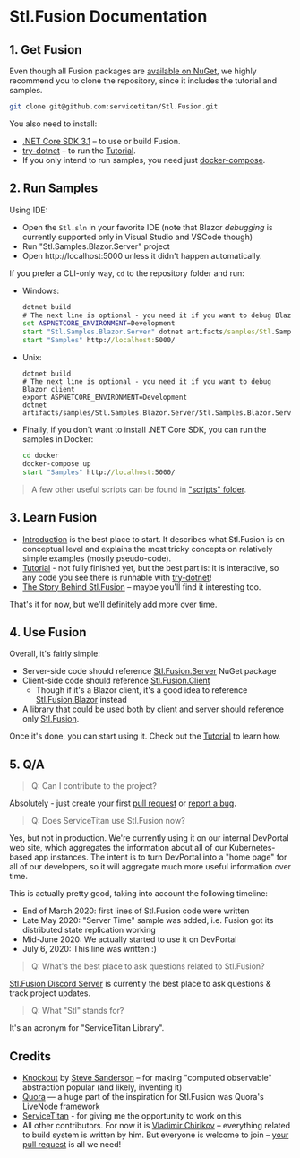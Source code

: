 # Stl.Fusion Documentation

## 1. Get Fusion

Even though all Fusion packages are 
[available on NuGet](https://www.nuget.org/packages?q=Owner%3Aservicetitan+Tags%3Astl_fusion),
we highly recommend you to clone the repository, since it includes
the tutorial and samples.

```bash
git clone git@github.com:servicetitan/Stl.Fusion.git
```

You also need to install:
- [.NET Core SDK 3.1](https://dotnet.microsoft.com/download) 
  &ndash; to use or build Fusion. 
- [try-dotnet](https://github.com/dotnet/try/blob/master/DotNetTryLocal.md) 
  &ndash; to run the [Tutorial](tutorial/README.md).
- If you only intend to run samples, you need just 
  [docker-compose](https://docs.docker.com/compose/install/). 

## 2. Run Samples

Using IDE:
* Open the `Stl.sln` in your favorite IDE
(note that Blazor *debugging* is currently supported only in Visual Studio and VSCode though)
* Run "Stl.Samples.Blazor.Server" project
* Open http://localhost:5000 unless it didn't happen automatically.

If you prefer a CLI-only way, `cd` to the repository folder and run:

*   Windows:
    ```cmd
    dotnet build
    # The next line is optional - you need it if you want to debug Blazor client
    set ASPNETCORE_ENVIRONMENT=Development
    start "Stl.Samples.Blazor.Server" dotnet artifacts/samples/Stl.Samples.Blazor.Server/Stl.Samples.Blazor.Server.dll
    start "Samples" http://localhost:5000/
    ``` 
*   Unix:
    ```
    dotnet build
    # The next line is optional - you need it if you want to debug Blazor client
    export ASPNETCORE_ENVIRONMENT=Development
    dotnet artifacts/samples/Stl.Samples.Blazor.Server/Stl.Samples.Blazor.Server.dll
    ```
*   Finally, if you don't want to install .NET Core SDK, you can run the samples 
    in Docker:
    ```cmd
    cd docker
    docker-compose up 
    start "Samples" http://localhost:5000/
    ```

> A few other useful scripts can be found in 
> ["scripts" folder](https://github.com/servicetitan/Stl/tree/master/scripts).

## 3. Learn Fusion

* [Introduction](tutorial/Intro.md) is the best place
  to start. It describes what Stl.Fusion is on conceptual level
  and explains the most tricky concepts on relatively simple
  examples (mostly pseudo-code).
* [Tutorial](tutorial/README.md) - not fully finished yet,
  but the best part is: it is interactive, so any code you see
  there is runnable with [try-dotnet](https://github.com/dotnet/try/blob/master/DotNetTryLocal.md)!
* [The Story Behind Stl.Fusion](Story.md) &ndash; maybe you'll find
  it interesting too.
  
That's it for now, but we'll definitely add more over time. 

## 4. Use Fusion

Overall, it's fairly simple:
* Server-side code should reference 
  [Stl.Fusion.Server](https://www.nuget.org/packages/Stl.Fusion.Server/) NuGet package
* Client-side code should reference
  [Stl.Fusion.Client](https://www.nuget.org/packages/Stl.Fusion.Client/)
  * Though if it's a Blazor client, it's a good idea to reference 
    [Stl.Fusion.Blazor](https://www.nuget.org/packages/Stl.Fusion.Blazor/) instead
* A library that could be used both by client and server should reference only 
  [Stl.Fusion](https://www.nuget.org/packages/Stl.Fusion/). 

Once it's done, you can start using it. 
Check out the [Tutorial](tutorial/README.md) to learn how.

## 5. Q/A

> Q: Can I contribute to the project?

Absolutely - just create your first 
[pull request](https://github.com/servicetitan/Stl/pulls) or 
[report a bug](https://github.com/servicetitan/Stl/issues).

> Q: Does ServiceTitan use Stl.Fusion now?

Yes, but not in production. We're currently using it on our internal DevPortal web site, 
which aggregates the information about all of our Kubernetes-based app instances.
The intent is to turn DevPortal into a "home page" for all of our developers, 
so it will aggregate much more useful information over time.

This is actually pretty good, taking into account the following timeline:
* End of March 2020: first lines of Stl.Fusion code were written
* Late May 2020: "Server Time" sample was added, i.e. Fusion got its 
  distributed state replication working
* Mid-June 2020: We actually started to use it on DevPortal
* July 6, 2020: This line was written :)    
  
> Q: What's the best place to ask questions related to Stl.Fusion?

[Stl.Fusion Discord Server](https://discord.gg/EKEwv6d) is currently the best 
place to ask questions & track project updates. 

> Q: What "Stl" stands for?

It's an acronym for "ServiceTitan Library".

## Credits

* [Knockout](https://knockoutjs.com/) by 
  [Steve Sanderson](http://blog.stevensanderson.com/) &ndash; 
  for making "computed observable" abstraction popular 
  (and likely, inventing it)
* [Quora](https://www.quora.com/) — a huge part of the inspiration for Stl.Fusion was Quora's LiveNode framework
* [ServiceTitan](https://www.servicetitan.com/) - for giving me the
  opportunity to work on this
* All other contributors. For now it is
  [Vladimir Chirikov](https://github.com/vchirikov) &ndash;
  everything related to build system is written by him.
  But everyone is welcome to join &ndash; 
  [your pull request](https://github.com/servicetitan/Stl/pulls) 
  is all we need!
